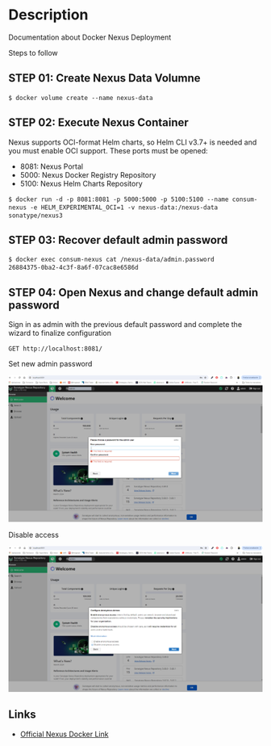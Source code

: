 # Description
Documentation about Docker Nexus Deployment

Steps to follow 

## STEP 01: Create Nexus Data Volumne

```
$ docker volume create --name nexus-data
```

## STEP 02: Execute Nexus Container

Nexus supports OCI-format Helm charts, so Helm CLI v3.7+ is needed and you must enable OCI support.
These ports must be opened:

- 8081: Nexus Portal
- 5000: Nexus Docker Registry Repository
- 5100: Nexus Helm Charts Repository
  
```
$ docker run -d -p 8081:8081 -p 5000:5000 -p 5100:5100 --name consum-nexus -e HELM_EXPERIMENTAL_OCI=1 -v nexus-data:/nexus-data sonatype/nexus3
```

## STEP 03: Recover default admin password

```
$ docker exec consum-nexus cat /nexus-data/admin.password
26884375-0ba2-4c3f-8a6f-07cac8e6586d
```

## STEP 04: Open Nexus and change default admin password

Sign in as admin with the previous default password and complete the wizard to finalize configuration

```
GET http://localhost:8081/
```

Set new admin password

![Nexus password](./images/nexus-new-password.png "Nexus password")

Disable access

![Nexus access](./images/nexus-access.png "Nexus access")

## Links

- [Official Nexus Docker Link](https://hub.docker.com/r/sonatype/nexus3/)
